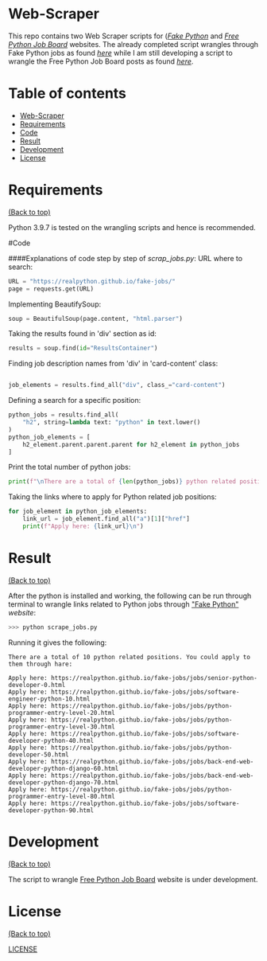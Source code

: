 # Web-Scraper

This repo contains two Web Scraper scripts for ([*Fake Python*](https://realpython.github.io/fake-jobs/) and [*Free Python Job Board*](https://pythonjobs.github.io/) websites. The already completed script wrangles through Fake Python jobs as found [*here*](https://github.com/aurimas13/Web-Scraper/blob/main/scrape_jobs.py) while I am still developing a script to wrangle the Free Python Job Board posts as found [*here*](https://github.com/aurimas13/Web-Scraper/blob/main/scrape_jobs_free_python.py).

# Table of contents

- [Web-Scraper](#Web-Scraper)
- [Requirements](Requirements)
- [Code](#Code)
- [Result](#Result)
- [Development](#Development)
- [License](#license)

# Requirements
[(Back to top)](#table-of-contents)

Python 3.9.7 is tested on the wrangling scripts and hence is recommended.

#Code

####Explanations of code step by step  of *scrap_jobs.py*:
URL where to search:
```python
URL = "https://realpython.github.io/fake-jobs/"
page = requests.get(URL)
```
Implementing BeautifySoup:
```python
soup = BeautifulSoup(page.content, "html.parser")
```
Taking the results found in 'div' section as id:
```python
results = soup.find(id="ResultsContainer")
```
Finding job description names from 'div' in 'card-content' class:
```python

job_elements = results.find_all("div", class_="card-content")
```
Defining a search for a specific position:
```python
python_jobs = results.find_all(
    "h2", string=lambda text: "python" in text.lower()
)
python_job_elements = [
    h2_element.parent.parent.parent for h2_element in python_jobs
]
```
Print the total number of python jobs:
```python
print(f"\nThere are a total of {len(python_jobs)} python related positions. You could apply to them through hare:\n")
```
Taking the links where to apply for Python related job positions:
```python
for job_element in python_job_elements:
    link_url = job_element.find_all("a")[1]["href"]
    print(f"Apply here: {link_url}\n")
```
# Result
[(Back to top)](#table-of-contents)

After the python is installed and working, the following can be run through terminal to wrangle links related to Python jobs through ["Fake Python"](https://realpython.github.io/fake-jobs/) *website*:

```python
>>> python scrape_jobs.py
```
Running it gives the following:
```
There are a total of 10 python related positions. You could apply to them through hare:

Apply here: https://realpython.github.io/fake-jobs/jobs/senior-python-developer-0.html
Apply here: https://realpython.github.io/fake-jobs/jobs/software-engineer-python-10.html
Apply here: https://realpython.github.io/fake-jobs/jobs/python-programmer-entry-level-20.html
Apply here: https://realpython.github.io/fake-jobs/jobs/python-programmer-entry-level-30.html
Apply here: https://realpython.github.io/fake-jobs/jobs/software-developer-python-40.html
Apply here: https://realpython.github.io/fake-jobs/jobs/python-developer-50.html
Apply here: https://realpython.github.io/fake-jobs/jobs/back-end-web-developer-python-django-60.html
Apply here: https://realpython.github.io/fake-jobs/jobs/back-end-web-developer-python-django-70.html
Apply here: https://realpython.github.io/fake-jobs/jobs/python-programmer-entry-level-80.html
Apply here: https://realpython.github.io/fake-jobs/jobs/software-developer-python-90.html
```
# Development
[(Back to top)](#table-of-contents)

The script to wrangle [Free Python Job Board](https://pythonjobs.github.io/) website is under development.

# License
[(Back to top)](#table-of-contents)

[LICENSE](https://github.com/aurimas13/Web-Scraper/blob/main/LICENSE)
